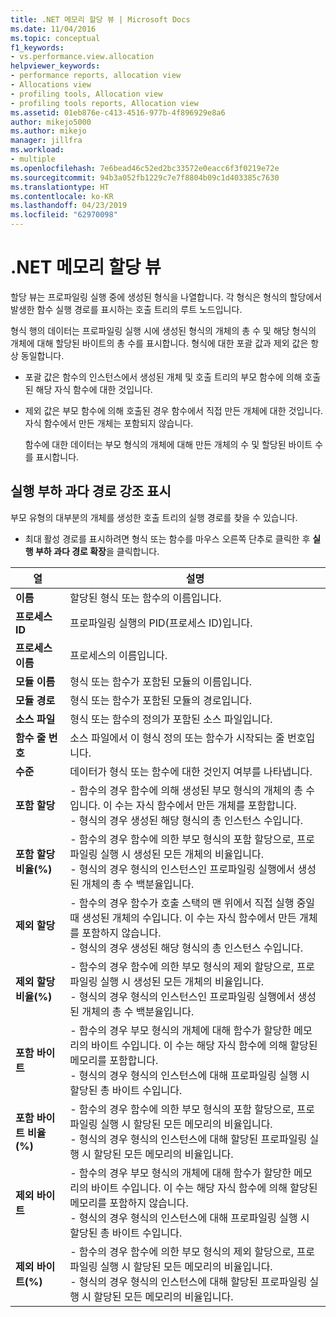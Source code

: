 ```yaml
---
title: .NET 메모리 할당 뷰 | Microsoft Docs
ms.date: 11/04/2016
ms.topic: conceptual
f1_keywords:
- vs.performance.view.allocation
helpviewer_keywords:
- performance reports, allocation view
- Allocations view
- profiling tools, Allocation view
- profiling tools reports, Allocation view
ms.assetid: 01eb876e-c413-4516-977b-4f896929e8a6
author: mikejo5000
ms.author: mikejo
manager: jillfra
ms.workload:
- multiple
ms.openlocfilehash: 7e6bead46c52ed2bc33572e0eacc6f3f0219e72e
ms.sourcegitcommit: 94b3a052fb1229c7e7f8804b09c1d403385c7630
ms.translationtype: HT
ms.contentlocale: ko-KR
ms.lasthandoff: 04/23/2019
ms.locfileid: "62970098"
---
```

# <a name="net-memory-allocations-view"></a>.NET 메모리 할당 뷰
할당 뷰는 프로파일링 실행 중에 생성된 형식을 나열합니다. 각 형식은 형식의 할당에서 발생한 함수 실행 경로를 표시하는 호출 트리의 루트 노드입니다.

 형식 행의 데이터는 프로파일링 실행 시에 생성된 형식의 개체의 총 수 및 해당 형식의 개체에 대해 할당된 바이트의 총 수를 표시합니다. 형식에 대한 포괄 값과 제외 값은 항상 동일합니다.

- 포괄 값은 함수의 인스턴스에서 생성된 개체 및 호출 트리의 부모 함수에 의해 호출된 해당 자식 함수에 대한 것입니다.

- 제외 값은 부모 함수에 의해 호출된 경우 함수에서 직접 만든 개체에 대한 것입니다. 자식 함수에서 만든 개체는 포함되지 않습니다.

  함수에 대한 데이터는 부모 형식의 개체에 대해 만든 개체의 수 및 할당된 바이트 수를 표시합니다.

## <a name="highlight-the-execution-hot-path"></a>실행 부하 과다 경로 강조 표시
 부모 유형의 대부분의 개체를 생성한 호출 트리의 실행 경로를 찾을 수 있습니다.

- 최대 활성 경로를 표시하려면 형식 또는 함수를 마우스 오른쪽 단추로 클릭한 후 **실행 부하 과다 경로 확장**을 클릭합니다.

|열|설명|
|------------|-----------------|
|**이름**|할당된 형식 또는 함수의 이름입니다.|
|**프로세스 ID**|프로파일링 실행의 PID(프로세스 ID)입니다.|
|**프로세스 이름**|프로세스의 이름입니다.|
|**모듈 이름**|형식 또는 함수가 포함된 모듈의 이름입니다.|
|**모듈 경로**|형식 또는 함수가 포함된 모듈의 경로입니다.|
|**소스 파일**|형식 또는 함수의 정의가 포함된 소스 파일입니다.|
|**함수 줄 번호**|소스 파일에서 이 형식 정의 또는 함수가 시작되는 줄 번호입니다.|
|**수준**|데이터가 형식 또는 함수에 대한 것인지 여부를 나타냅니다.|
|**포함 할당**|-   함수의 경우 함수에 의해 생성된 부모 형식의 개체의 총 수입니다. 이 수는 자식 함수에서 만든 개체를 포함합니다.<br />-   형식의 경우 생성된 해당 형식의 총 인스턴스 수입니다.|
|**포함 할당 비율(%)**|-   함수의 경우 함수에 의한 부모 형식의 포함 할당으로, 프로파일링 실행 시 생성된 모든 개체의 비율입니다.<br />-   형식의 경우 형식의 인스턴스인 프로파일링 실행에서 생성된 개체의 총 수 백분율입니다.|
|**제외 할당**|-   함수의 경우 함수가 호출 스택의 맨 위에서 직접 실행 중일 때 생성된 개체의 수입니다. 이 수는 자식 함수에서 만든 개체를 포함하지 않습니다.<br />-   형식의 경우 생성된 해당 형식의 총 인스턴스 수입니다.|
|**제외 할당 비율(%)**|-   함수의 경우 함수에 의한 부모 형식의 제외 할당으로, 프로파일링 실행 시 생성된 모든 개체의 비율입니다.<br />-   형식의 경우 형식의 인스턴스인 프로파일링 실행에서 생성된 개체의 총 수 백분율입니다.|
|**포함 바이트**|-   함수의 경우 부모 형식의 개체에 대해 함수가 할당한 메모리의 바이트 수입니다. 이 수는 해당 자식 함수에 의해 할당된 메모리를 포함합니다.<br />-   형식의 경우 형식의 인스턴스에 대해 프로파일링 실행 시 할당된 총 바이트 수입니다.|
|**포함 바이트 비율(%)**|-   함수의 경우 함수에 의한 부모 형식의 포함 할당으로, 프로파일링 실행 시 할당된 모든 메모리의 비율입니다.<br />-   형식의 경우 형식의 인스턴스에 대해 할당된 프로파일링 실행 시 할당된 모든 메모리의 비율입니다.|
|**제외 바이트**|-   함수의 경우 부모 형식의 개체에 대해 함수가 할당한 메모리의 바이트 수입니다. 이 수는 해당 자식 함수에 의해 할당된 메모리를 포함하지 않습니다.<br />-   형식의 경우 형식의 인스턴스에 대해 프로파일링 실행 시 할당된 총 바이트 수입니다.|
|**제외 바이트(%)**|-   함수의 경우 함수에 의한 부모 형식의 제외 할당으로, 프로파일링 실행 시 할당된 모든 메모리의 비율입니다.<br />-   형식의 경우 형식의 인스턴스에 대해 할당된 프로파일링 실행 시 할당된 모든 메모리의 비율입니다.|